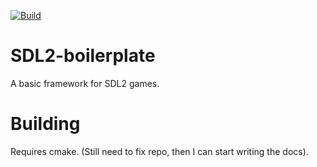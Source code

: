 [![Build](https://github.com/ThePythonator/CS_NEA/actions/workflows/build.yml/badge.svg)](https://github.com/ThePythonator/CS_NEA/actions/workflows/build.yml)

# SDL2-boilerplate
A basic framework for SDL2 games.

# Building
Requires cmake. (Still need to fix repo, then I can start writing the docs).
